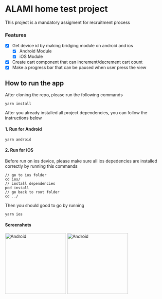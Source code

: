 # ALAMI home test project
This project is a mandatory assigment for recruitment process

### Features
- [x] Get device id by making bridging module on android and ios
  - [x] Android Module
  - [x] iOS Module
- [x] Create cart component that can increment/decrement cart count
- [x] Make a progress bar that can be paused when user press the view

## How to run the app
After cloning the repo, please run the following commands
```
yarn install
```
After you already installed all project dependencies, you can follow the instructions below

#### 1. Run for Android
```
yarn android
```

#### 2. Run for iOS
Before run on ios device, please make sure all ios depedencies are installed correctly by running this commands
```
// go to ios folder
cd ios/
// install dependencies
pod install
// go back to root folder
cd ../
```
Then you should good to go by running 
```
yarn ios
```

#### Screenshots
<img src="https://drive.google.com/uc?export=view&id=1D-Rhw6pTDWqHaviOosIr5MeMxCRvMx17" alt="Android" style="width: 200px"/>
<img src="https://drive.google.com/uc?export=view&id=1mxuy9o8j_NBzZin5cUz67dx5VVDpdvuo" alt="Android" style="width: 200px"/>
